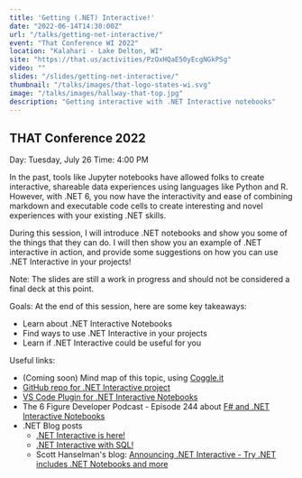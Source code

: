 ```yaml
---
title: 'Getting (.NET) Interactive!'
date: "2022-06-14T14:30:00Z"
url: "/talks/getting-net-interactive/"
event: "That Conference WI 2022"
location: "Kalahari - Lake Delton, WI"
site: "https://that.us/activities/PzOxHQaE50yEcgNGkPSg"
video: ""
slides: "/slides/getting-net-interactive/"
thumbnail: "/talks/images/that-logo-states-wi.svg"
image: "/talks/images/hallway-that-top.jpg"
description: "Getting interactive with .NET Interactive notebooks"
---
```

## THAT Conference 2022

Day: Tuesday, July 26   Time: 4:00 PM  

In the past, tools like Jupyter notebooks have allowed folks to create interactive, shareable data experiences using languages like Python and R.  However, with .NET 6, you now have the interactivity and ease of combining markdown and executable code cells to create interesting and novel experiences with your existing .NET skills.

During this session, I will introduce .NET notebooks and show you some of the things that they can do.  I will then show you an example of .NET interactive in action, and provide some suggestions on how you can use .NET Interactive in your projects!

Note: The slides are still a work in progress and should not be considered a final deck at this point.

Goals:
At the end of this session, here are some key takeaways:
* Learn about .NET Interactive Notebooks
* Find ways to use .NET Interactive in your projects
* Learn if .NET Interactive could be useful for you 

Useful links:
* (Coming soon) Mind map of this topic, using [Coggle.it](https://coggle.it/)
* [GitHub repo for .NET Interactive project](https://github.com/dotnet/interactive)
* [VS Code Plugin for .NET Interactive Notebooks](https://marketplace.visualstudio.com/items?itemName=ms-dotnettools.dotnet-interactive-vscode)
* The 6 Figure Developer Podcast - Episode 244 about [F# and .NET Interactive Notebooks](https://6figuredev.com/podcast/eric-potter-on-f-and-net-interactive-notebooks/)
* .NET Blog posts
    - [.NET Interactive is here!](https://devblogs.microsoft.com/dotnet/net-interactive-is-here-net-notebooks-preview-2/)
    - [.NET Interactive with SQL!](https://devblogs.microsoft.com/dotnet/net-interactive-with-sql-net-notebooks-in-visual-studio-code/)
    - Scott Hanselman's blog: [Announcing .NET Interactive - Try .NET includes .NET Notebooks and more](https://www.hanselman.com/blog/announcing-net-interactive-try-net-includes-net-notebooks-and-more)
